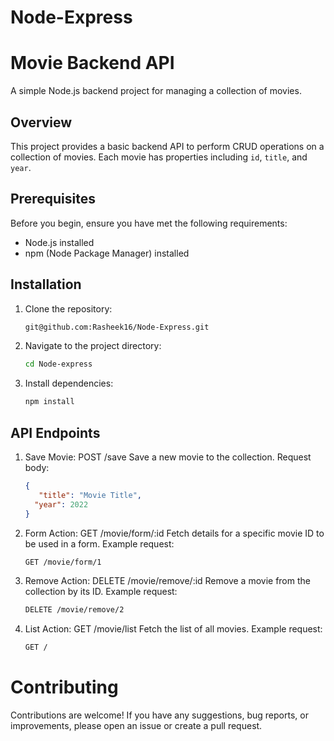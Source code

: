 # Node-Express
# Movie Backend API

A simple Node.js backend project for managing a collection of movies.

## Overview

This project provides a basic backend API to perform CRUD operations on a collection of movies. Each movie has properties including `id`, `title`, and `year`.

## Prerequisites

Before you begin, ensure you have met the following requirements:

- Node.js installed
- npm (Node Package Manager) installed

## Installation

1. Clone the repository:

   ```bash
   git@github.com:Rasheek16/Node-Express.git


2. Navigate to the project directory:
   
   ```bash
   cd Node-express


4. Install dependencies:

   ```bash
   npm install


## API Endpoints

1. Save Movie: POST /save
   Save a new movie to the collection.
   Request body:
   ```json
   {
      "title": "Movie Title",
     "year": 2022
   }
   ```

2. Form Action: GET /movie/form/:id
   Fetch details for a specific movie ID to be used in a form.
   Example request:
   ```bash
   GET /movie/form/1
   ```

3. Remove Action: DELETE /movie/remove/:id
   Remove a movie from the collection by its ID.
   Example request:
   ```bash
   DELETE /movie/remove/2

4. List Action: GET /movie/list
   Fetch the list of all movies.
   Example request:
   ```bash
   GET /

# Contributing
Contributions are welcome! If you have any suggestions, bug reports, or improvements, please open an issue or create a pull request.


